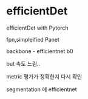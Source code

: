 # efficientDet
efficientDet with Pytorch 

fpn,simpleified Panet

backbone - efficientnet b0

but 속도 느림..

metric 평가가 정확한지 다시 확인

segmentation 에 efficientnet
